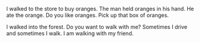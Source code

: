 I walked to the store to buy oranges.
The man held oranges in his hand.
He ate the orange.
Do you like oranges.
Pick up that box of oranges.

I walked into the forest.
Do you want to walk with me?
Sometimes I drive and sometimes I walk.
I am walking with my friend.

